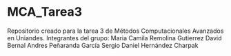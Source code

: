 # MCA_Tarea3
Repositorio creado para la tarea 3 de Métodos Computacionales Avanzados en Uniandes.
Integrantes del grupo:
Maria Camila Remolina Gutierrez
David Bernal
Andres Peñaranda García
Sergio Daniel Hernández Charpak
